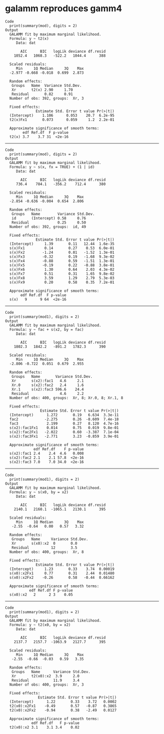 # galamm reproduces gamm4

    Code
      print(summary(mod), digits = 2)
    Output
      GALAMM fit by maximum marginal likelihood.
      Formula: y ~ t2(x)
         Data: dat
      
           AIC      BIC   logLik deviance df.resid 
        1052.4   1068.3   -522.2   1044.4      388 
      
      Scaled residuals: 
         Min     1Q Median     3Q    Max 
      -2.977 -0.668 -0.018  0.699  2.873 
      
      Random effects:
       Groups   Name  Variance Std.Dev.
       Xr       t2(x) 2.90     1.70    
       Residual       0.82     0.91    
      Number of obs: 392, groups:  Xr, 3
      
      Fixed effects:
                  Estimate Std. Error t value Pr(>|t|)
      (Intercept)    1.106      0.053    20.7  6.2e-95
      t2(x)Fx1       0.073      0.059     1.2  2.2e-01
      
      Approximate significance of smooth terms:
            edf Ref.df  F p-value
      t2(x) 3.7    3.7 31  <2e-16
      

---

    Code
      print(summary(mod), digits = 2)
    Output
      GALAMM fit by maximum marginal likelihood.
      Formula: y ~ s(x, fx = TRUE) + (1 | id)
         Data: dat
      
           AIC      BIC   logLik deviance df.resid 
         736.4    784.1   -356.2    712.4      380 
      
      Scaled residuals: 
         Min     1Q Median     3Q    Max 
      -2.854 -0.636 -0.004  0.654  2.806 
      
      Random effects:
       Groups   Name        Variance Std.Dev.
       id       (Intercept) 0.58     0.76    
       Residual             0.25     0.50    
      Number of obs: 392, groups:  id, 49
      
      Fixed effects:
                  Estimate Std. Error t value Pr(>|t|)
      (Intercept)     1.39       0.11   12.44  1.6e-35
      s(x)Fx1         0.14       0.27    0.53  6.0e-01
      s(x)Fx2        -1.24       0.81   -1.52  1.3e-01
      s(x)Fx3        -0.32       0.19   -1.68  9.3e-02
      s(x)Fx4        -0.88       0.59   -1.51  1.3e-01
      s(x)Fx5        -0.19       0.22   -0.88  3.8e-01
      s(x)Fx6         1.30       0.64    2.03  4.3e-02
      s(x)Fx7         0.51       0.31    1.65  9.8e-02
      s(x)Fx8         3.59       1.29    2.79  5.3e-03
      s(x)Fx9         0.20       0.58    0.35  7.2e-01
      
      Approximate significance of smooth terms:
           edf Ref.df  F p-value
      s(x)   9      9 64  <2e-16
      

---

    Code
      print(summary(mod1), digits = 2)
    Output
      GALAMM fit by maximum marginal likelihood.
      Formula: y ~ fac + s(x2, by = fac)
         Data: dat
      
           AIC      BIC   logLik deviance df.resid 
        1802.3   1842.2   -891.2   1782.3      390 
      
      Scaled residuals: 
         Min     1Q Median     3Q    Max 
      -2.806 -0.722  0.051  0.679  2.955 
      
      Random effects:
       Groups   Name       Variance Std.Dev.
       Xr       s(x2):fac1   4.6     2.1    
       Xr.0     s(x2):fac2   2.4     1.6    
       Xr.1     s(x2):fac3 596.6    24.4    
       Residual              4.6     2.2    
      Number of obs: 400, groups:  Xr, 8; Xr.0, 8; Xr.1, 8
      
      Fixed effects:
                    Estimate Std. Error t value Pr(>|t|)
      (Intercept)      1.272       0.19   6.634  3.3e-11
      fac2            -2.275       0.26  -8.609  7.4e-18
      fac3             2.199       0.27   8.120  4.7e-16
      s(x2):fac1Fx1    0.014       0.75   0.019  9.8e-01
      s(x2):fac2Fx1   -2.022       0.60  -3.387  7.1e-04
      s(x2):fac3Fx1   -2.771       3.23  -0.859  3.9e-01
      
      Approximate significance of smooth terms:
                 edf Ref.df    F p-value
      s(x2):fac1 2.4    2.4  4.6   0.008
      s(x2):fac2 2.1    2.1 57.8  <2e-16
      s(x2):fac3 7.0    7.0 34.0  <2e-16
      

---

    Code
      print(summary(mod1), digits = 2)
    Output
      GALAMM fit by maximum marginal likelihood.
      Formula: y ~ s(x0, by = x2)
         Data: dat
      
           AIC      BIC   logLik deviance df.resid 
        2140.1   2160.1  -1065.1   2130.1      395 
      
      Scaled residuals: 
         Min     1Q Median     3Q    Max 
       -2.55  -0.64   0.00   0.57   3.32 
      
      Random effects:
       Groups   Name     Variance Std.Dev.
       Xr       s(x0):x2  0       0.0     
       Residual          12       3.5     
      Number of obs: 400, groups:  Xr, 8
      
      Fixed effects:
                  Estimate Std. Error t value Pr(>|t|)
      (Intercept)     1.23       0.33    3.74  0.00019
      s(x0):x2Fx1     0.77       0.31    2.44  0.01480
      s(x0):x2Fx2    -0.26       0.58   -0.44  0.66162
      
      Approximate significance of smooth terms:
               edf Ref.df F p-value
      s(x0):x2   2      2 3    0.05
      

---

    Code
      print(summary(mod1), digits = 2)
    Output
      GALAMM fit by maximum marginal likelihood.
      Formula: y ~ t2(x0, by = x2)
         Data: dat
      
           AIC      BIC   logLik deviance df.resid 
        2137.7   2157.7  -1063.9   2127.7      395 
      
      Scaled residuals: 
         Min     1Q Median     3Q    Max 
       -2.55  -0.66  -0.03   0.59   3.35 
      
      Random effects:
       Groups   Name      Variance Std.Dev.
       Xr       t2(x0):x2  3.9     2.0     
       Residual           11.9     3.4     
      Number of obs: 400, groups:  Xr, 3
      
      Fixed effects:
                   Estimate Std. Error t value Pr(>|t|)
      (Intercept)      1.22       0.33    3.72   0.0002
      t2(x0):x2Fx1    -0.49       0.57   -0.87   0.3865
      t2(x0):x2Fx2    -0.94       0.38   -2.49   0.0127
      
      Approximate significance of smooth terms:
                edf Ref.df   F p-value
      t2(x0):x2 3.1    3.1 3.4    0.02
      


